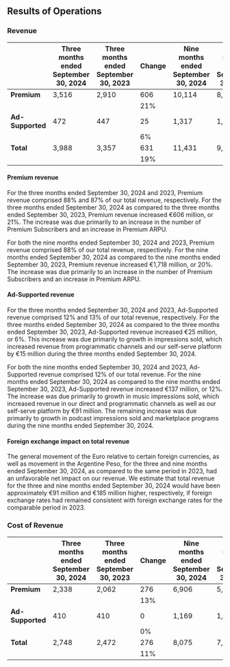 ## Results of Operations

### Revenue

|                | Three months ended September 30, 2024 | Three months ended September 30, 2023 | Change | Nine months ended September 30, 2024 | Nine months ended September 30, 2023 | Change |
| -------------- | ------------------------------------- | ------------------------------------- | ------ | ---------------------------------- | ---------------------------------- | ------ |
| **Premium**    | 3,516                                 | 2,910                                 | 606    | 10,114                             | 8,396                              | 1,718  |
|                |                                       |                                       | 21%    |                                    |                                    | 20%    |
| **Ad-Supported** | 472                                 | 447                                   | 25     | 1,317                              | 1,180                              | 137    |
|                |                                       |                                       | 6%     |                                    |                                    | 12%    |
| **Total**      | 3,988                                 | 3,357                                 | 631    | 11,431                             | 9,576                              | 1,855  |
|                |                                       |                                       | 19%    |                                    |                                    | 19%    |

#### Premium revenue

For the three months ended September 30, 2024 and 2023, Premium revenue comprised 88% and 87% of our total revenue, respectively. For the three months ended September 30, 2024 as compared to the three months ended September 30, 2023, Premium revenue increased €606 million, or 21%. The increase was due primarily to an increase in the number of Premium Subscribers and an increase in Premium ARPU.

For both the nine months ended September 30, 2024 and 2023, Premium revenue comprised 88% of our total revenue, respectively. For the nine months ended September 30, 2024 as compared to the nine months ended September 30, 2023, Premium revenue increased €1,718 million, or 20%. The increase was due primarily to an increase in the number of Premium Subscribers and an increase in Premium ARPU.

#### Ad-Supported revenue

For the three months ended September 30, 2024 and 2023, Ad-Supported revenue comprised 12% and 13% of our total revenue, respectively. For the three months ended September 30, 2024 as compared to the three months ended September 30, 2023, Ad-Supported revenue increased €25 million, or 6%. This increase was due primarily to growth in impressions sold, which increased revenue from programmatic channels and our self-serve platform by €15 million during the three months ended September 30, 2024.

For both the nine months ended September 30, 2024 and 2023, Ad-Supported revenue comprised 12% of our total revenue. For the nine months ended September 30, 2024 as compared to the nine months ended September 30, 2023, Ad-Supported revenue increased €137 million, or 12%. The increase was due primarily to growth in music impressions sold, which increased revenue in our direct and programmatic channels as well as our self-serve platform by €91 million. The remaining increase was due primarily to growth in podcast impressions sold and marketplace programs during the nine months ended September 30, 2024.

#### Foreign exchange impact on total revenue

The general movement of the Euro relative to certain foreign currencies, as well as movement in the Argentine Peso, for the three and nine months ended September 30, 2024, as compared to the same period in 2023, had an unfavorable net impact on our revenue. We estimate that total revenue for the three and nine months ended September 30, 2024 would have been approximately €91 million and €185 million higher, respectively, if foreign exchange rates had remained consistent with foreign exchange rates for the comparable period in 2023.

### Cost of Revenue

|                | Three months ended September 30, 2024 | Three months ended September 30, 2023 | Change | Nine months ended September 30, 2024 | Nine months ended September 30, 2023 | Change |
| -------------- | ------------------------------------- | ------------------------------------- | ------ | ---------------------------------- | ---------------------------------- | ------ |
| **Premium**    | 2,338                                 | 2,062                                 | 276    | 6,906                              | 5,983                              | 923    |
|                |                                       |                                       | 13%    |                                    |                                    | 15%    |
| **Ad-Supported** | 410                                 | 410                                   | 0      | 1,169                              | 1,176                              | (7)    |
|                |                                       |                                       | 0%     |                                    |                                    | (1%)   |
| **Total**      | 2,748                                 | 2,472                                 | 276    | 8,075                              | 7,159                              | 916    |
|                |                                       |                                       | 11%    |                                    |                                    | 13%    |
